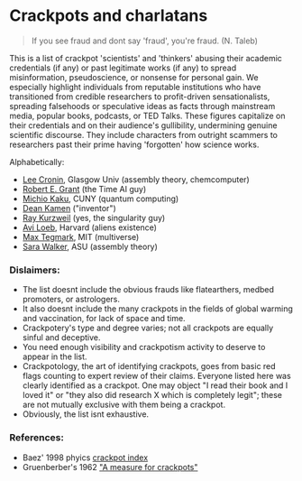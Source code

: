 # Crackpots and charlatans 

> If you see fraud and dont say 'fraud', you're fraud. (N. Taleb)

This is a list of crackpot 'scientists' and 'thinkers' abusing their
academic credentials (if any) or past legitimate works (if any) to
spread misinformation, pseudoscience, or nonsense for personal gain.  We
especially highlight individuals from reputable institutions who have
transitioned from credible researchers to profit-driven sensationalists,
spreading falsehoods or speculative ideas as facts through mainstream
media, popular books, podcasts, or TED Talks. These figures capitalize
on their credentials and on their audience's gullibility, undermining
genuine scientific discourse. They include characters from outright
scammers to researchers past their prime having 'forgotten' how science
works.

Alphabetically:

* [Lee Cronin](https://www.chem.gla.ac.uk/cronin/), Glasgow Univ (assembly theory, chemcomputer)
* [Robert E. Grant](https://robertedwardgrant.com/) (the Time AI guy)
* [Michio Kaku](https://mkaku.org/), CUNY (quantum computing)
* [Dean Kamen](https://www.firstinspires.org/about/leadership/dean-kamen) ("inventor")
* [Ray Kurzweil](https://www.thekurzweillibrary.com/) (yes, the singularity guy)
* [Avi Loeb](https://lweb.cfa.harvard.edu/~loeb/), Harvard (aliens existence)
* [Max Tegmark](https://space.mit.edu/home/tegmark/home.html), MIT (multiverse)
* [Sara Walker](https://search.asu.edu/profile/1731899), ASU (assembly theory)


### Dislaimers:

* The list doesnt include the obvious frauds like flatearthers, medbed
  promoters, or astrologers.
* It also doesnt include the many crackpots in the fields of global
  warming and vaccination, for lack of space and time.
* Crackpotery's type and degree varies; not all crackpots are equally
  sinful and deceptive.
* You need enough visibility and crackpotism activity to deserve to
  appear in the list.
* Crackpotology, the art of identifying crackpots, goes from basic red
  flags counting to expert review of their claims. Everyone listed here
  was clearly identified as a crackpot. One may object "I read
  their book and I loved it" or "they also did research X which is
  completely legit"; these are not mutually exclusive with them being a
  crackpot.
* Obviously, the list isnt exhaustive.


### References:

* Baez' 1998 phyics [crackpot index](https://math.ucr.edu/home/baez/crackpot.html)
* Gruenberber's 1962 ["A measure for crackpots"](https://www.rand.org/content/dam/rand/pubs/papers/2006/P2678.pdf)
